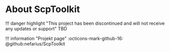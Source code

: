 # About ScpToolkit

!!! danger highlight "This project has been discontinued and will not receive any updates or support"
    TBD

!!! information "Projekt page"
    :octicons-mark-github-16: @github:nefarius/ScpToolkit